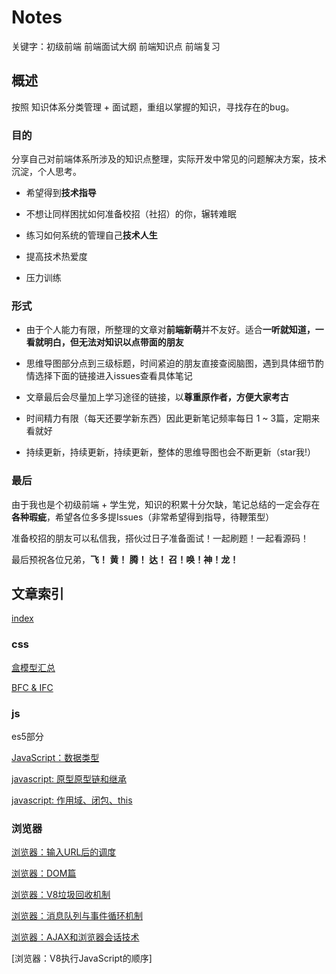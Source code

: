 # Notes

关键字：初级前端 前端面试大纲 前端知识点 前端复习

## 概述

按照 知识体系分类管理 + 面试题，重组以掌握的知识，寻找存在的bug。

### 目的

分享自己对前端体系所涉及的知识点整理，实际开发中常见的问题解决方案，技术沉淀，个人思考。

* 希望得到**技术指导**

* 不想让同样困扰如何准备校招（社招）的你，辗转难眠

* 练习如何系统的管理自己**技术人生**

* 提高技术热爱度

* 压力训练

### 形式

- 由于个人能力有限，所整理的文章对**前端新萌**并不友好。适合**一听就知道，一看就明白，但无法对知识以点带面的朋友**

- 思维导图部分点到三级标题，时间紧迫的朋友直接查阅脑图，遇到具体细节酌情选择下面的链接进入issues查看具体笔记

- 文章最后会尽量加上学习途径的链接，以**尊重原作者，方便大家考古**

- 时间精力有限（每天还要学新东西）因此更新笔记频率每日 1 ~ 3篇，定期来看就好

- 持续更新，持续更新，持续更新，整体的思维导图也会不断更新（star我!）

### 最后

由于我也是个初级前端 + 学生党，知识的积累十分欠缺，笔记总结的一定会存在**各种瑕疵**，希望各位多多提Issues（非常希望得到指导，待鞭策型）

准备校招的朋友可以私信我，搭伙过日子准备面试！一起刷题！一起看源码！

最后预祝各位兄弟，**飞！ 黄！ 腾！ 达！ 召！唤！神！龙！**

## 文章索引

[index](https://raw.githubusercontent.com/sup-fiveyear/Notes/master/images/indexnew.png)

### css
[盒模型汇总](https://github.com/sup-fiveyear/Notes/issues/4)

[BFC & IFC](https://github.com/sup-fiveyear/Notes/issues/5)

### js

es5部分

[JavaScript：数据类型](https://github.com/sup-fiveyear/Notes/issues/2)

[javascript: 原型原型链和继承](https://github.com/sup-fiveyear/Notes/issues/3)

[javascript: 作用域、闭包、this](https://github.com/sup-fiveyear/Notes/issues/6)

### 浏览器
[浏览器：输入URL后的调度](https://github.com/sup-fiveyear/Notes/issues/7)

[浏览器：DOM篇](https://github.com/sup-fiveyear/Notes/issues/8)

[浏览器：V8垃圾回收机制](https://github.com/sup-fiveyear/Notes/issues/9)

[浏览器：消息队列与事件循环机制](https://github.com/sup-fiveyear/Notes/issues/12)

[浏览器：AJAX和浏览器会话技术](https://github.com/sup-fiveyear/Notes/issues/11)

[浏览器：V8执行JavaScript的顺序]



